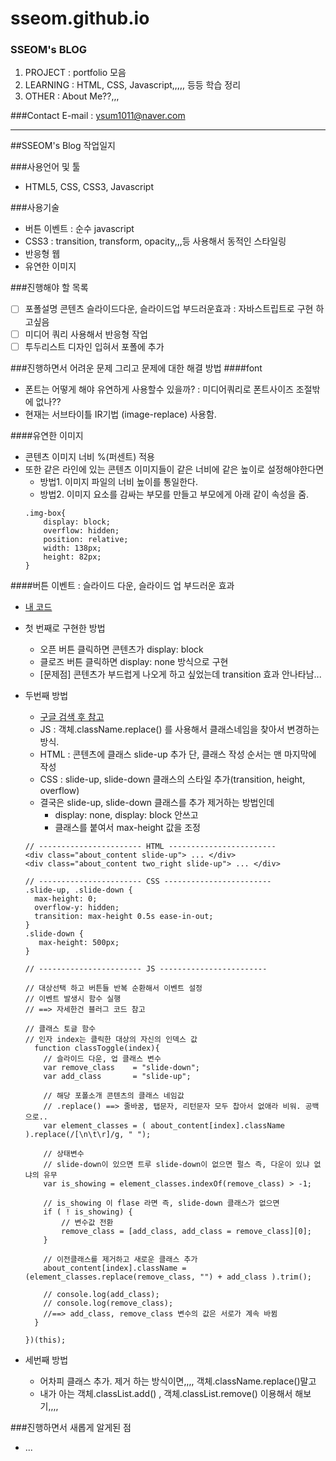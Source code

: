 # sseom.github.io

### SSEOM's BLOG
1. PROJECT : portfolio 모음
2. LEARNING : HTML, CSS, Javascript,,,,, 등등 학습 정리
3. OTHER : About Me??,,,

###Contact
E-mail : ysum1011@naver.com

---

##SSEOM's Blog 작업일지
 
###사용언어 및 툴
- HTML5, CSS, CSS3, Javascript

###사용기술
- 버튼 이벤트 : 순수 javascript
- CSS3 : transition, transform, opacity,,,등 사용해서 동적인 스타일링
- 반응형 웹
- 유연한 이미지

###진행해야 할 목록
- [ ] 포폴설명 콘텐츠 슬라이드다운, 슬라이드업 부드러운효과 : 자바스트립트로 구현 하고싶음
- [ ] 미디어 쿼리 사용해서 반응형 작업
- [ ] 투두리스트 디자인 입혀서 포폴에 추가

###진행하면서 어려운 문제 그리고 문제에 대한 해결 방법
####font
- 폰트는 어떻게 해야 유연하게 사용할수 있을까? : 미디어쿼리로 폰트사이즈 조절밖에 없나??
- 현재는 서브타이틀 IR기법 (image-replace) 사용함.

####유연한 이미지
- 콘텐츠 이미지 너비 %(퍼센트) 적용
- 또한 같은 라인에 있는 콘텐츠 이미지들이 같은 너비에 같은 높이로 설정해야한다면
    + 방법1. 이미지 파일의 너비 높이를 통일한다.
    + 방법2. 이미지 요소를 감싸는 부모를 만들고 부모에게 아래 같이 속성을 줌.
    ```
    .img-box{
        display: block;
        overflow: hidden;
        position: relative;
        width: 138px;
        height: 82px;
    }
    ```

####버튼 이벤트 : 슬라이드 다운, 슬라이드 업 부드러운 효과
- [내 코드](https://github.com/sseom/sseom.github.io/blob/master/js/all.js)
- 첫 번째로 구현한 방법
    + 오픈 버튼 클릭하면 콘텐츠가 display: block
    + 클로즈 버튼 클릭하면 display: none 방식으로 구현
    + [문제점] 콘텐츠가 부드럽게 나오게 하고 싶었는데 transition 효과 안나타남...

- 두번째 방법
    + [구글 검색 후 참고](http://jsfiddle.net/alistairjcbrown/wJTgA/)
    + JS   : 객체.className.replace() 를 사용해서 클래스네임을 찾아서 변경하는 방식.
    + HTML : 콘텐츠에 클래스 slide-up 추가 단, 클래스 작성 순서는 맨 마지막에 작성 
    + CSS  : slide-up, slide-down 클래스의 스타일 추가(transition, height, overflow)
    + 결국은 slide-up, slide-down 클래스를 추가 제거하는 방법인데 
        * display: none, display: block 안쓰고 
        * 클래스를 붙여서 max-height 값을 조정
    ```
    // ----------------------- HTML ------------------------
    <div class="about_content slide-up"> ... </div>
    <div class="about_content two_right slide-up"> ... </div>

    // ----------------------- CSS ------------------------
    .slide-up, .slide-down {
      max-height: 0;
      overflow-y: hidden;
      transition: max-height 0.5s ease-in-out;
    }
    .slide-down {
       max-height: 500px; 
    }
  
    // ----------------------- JS ------------------------
    
    // 대상선택 하고 버튼들 반복 순환해서 이벤트 설정 
    // 이벤트 발생시 함수 실행 
    // ==> 자세한건 블러그 코드 참고

    // 클래스 토글 함수
    // 인자 index는 클릭한 대상의 자신의 인덱스 값
      function classToggle(index){
        // 슬라이드 다운, 업 클래스 변수
        var remove_class    = "slide-down";
        var add_class       = "slide-up";

        // 해당 포폴소개 콘텐츠의 클래스 네임값
        // .replace() ==> 줄바꿈, 탭문자, 리턴문자 모두 찹아서 없애라 비워. 공백으로..
        var element_classes = ( about_content[index].className ).replace(/[\n\t\r]/g, " ");

        // 상태변수
        // slide-down이 있으면 트루 slide-down이 없으면 펄스 즉, 다운이 있냐 없냐의 유무  
        var is_showing = element_classes.indexOf(remove_class) > -1;

        // is_showing 이 flase 라면 즉, slide-down 클래스가 없으면
        if ( ! is_showing) {
            // 변수값 전환
            remove_class = [add_class, add_class = remove_class][0];
        }

        // 이전클래스를 제거하고 새로운 클래스 추가
        about_content[index].className = (element_classes.replace(remove_class, "") + add_class ).trim();

        // console.log(add_class);
        // console.log(remove_class);
        //==> add_class, remove_class 변수의 값은 서로가 계속 바뀜
      }

    })(this);
    ```


- 세번째 방법
    + 어차피 클래스 추가. 제거 하는 방식이면,,,, 객체.className.replace()말고
    + 내가 아는 객체.classList.add() , 객체.classList.remove() 이용해서 해보기,,,,


###진행하면서 새롭게 알게된 점
- ...














